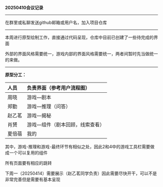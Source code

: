 **20250410会议记录**

---

在群里或私聊发送github邮箱或用户名，加入项目仓库

---

本周进行原型绘制工作，直接通过代码呈现，仓库中目前已创建了一些待完成的界面

外部的界面风格需要统一，游戏内部的界面风格需要统一，两者间暂时先当做统一的来做。

---

**原型分工：**

| 人员   | 负责界面（参考用户流程图）      |
| :----- | :------------------------------ |
| 周晓   | 游戏—剧本                       |
| 郑勤   | 游戏—推理（问答）               |
| 赵乙茗 | 游戏—揭秘                       |
| 肖赟   | 游戏—组件（剧本回顾，线索查看） |
| 夏倍蓓 | 我的                            |

其中，游戏-推理和游戏-最终环节有相似之处，因此2和4中的游戏工具栏需要做成一个可以复用的组件

所有页面要有相应的跳转

下周一（20250414）需要展示（赵乙茗同学负责）因此需要尽快开干，可以不是非常完善但是需要有基本呈现